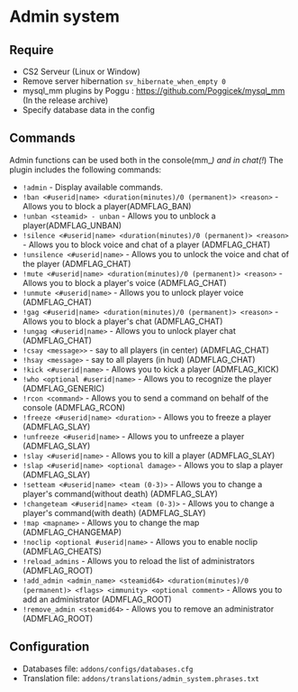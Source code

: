 # Admin system

## Require
- CS2 Serveur (Linux or Window)
- Remove server hibernation `sv_hibernate_when_empty 0`
- mysql_mm plugins by Poggu : https://github.com/Poggicek/mysql_mm (In the release archive)
- Specify database data in the config

## Commands
Admin functions can be used both in the console(mm_*) and in chat(!*)
The plugin includes the following commands:
- `!admin` - Display available commands.
- `!ban <#userid|name> <duration(minutes)/0 (permanent)> <reason>` - Allows you to block a player(ADMFLAG_BAN)
- `!unban <steamid> - unban` - Allows you to unblock a player(ADMFLAG_UNBAN)
- `!silence <#userid|name> <duration(minutes)/0 (permanent)> <reason>` - Allows you to block voice and chat of a player (ADMFLAG_CHAT)
- `!unsilence <#userid|name>` - Allows you to unlock the voice and chat of the player (ADMFLAG_CHAT)
- `!mute <#userid|name> <duration(minutes)/0 (permanent)> <reason>` - Allows you to block a player's voice (ADMFLAG_CHAT)
- `!unmute <#userid|name>` - Allows you to unlock player voice (ADMFLAG_CHAT)
- `!gag <#userid|name> <duration(minutes)/0 (permanent)> <reason>` - Allows you to block a player's chat (ADMFLAG_CHAT)
- `!ungag <#userid|name>` - Allows you to unlock player chat (ADMFLAG_CHAT)
- `!csay <message>>` - say to all players (in center) (ADMFLAG_CHAT)
- `!hsay <message>` - say to all players (in hud) (ADMFLAG_CHAT)
- `!kick <#userid|name>` - Allows you to kick a player (ADMFLAG_KICK)
- `!who <optional #userid|name>` - Allows you to recognize the player (ADMFLAG_GENERIC)
- `!rcon <command>` - Allows you to send a command on behalf of the console (ADMFLAG_RCON)
- `!freeze <#userid|name> <duration>` - Allows you to freeze a player (ADMFLAG_SLAY)
- `!unfreeze <#userid|name>` - Allows you to unfreeze a player (ADMFLAG_SLAY)
- `!slay <#userid|name>` - Allows you to kill a player (ADMFLAG_SLAY)
- `!slap <#userid|name> <optional damage>` - Allows you to slap a player (ADMFLAG_SLAY)
- `!setteam <#userid|name> <team (0-3)>` - Allows you to change a player's command(without death) (ADMFLAG_SLAY)
- `!changeteam <#userid|name> <team (0-3)>` - Allows you to change a player's command(with death) (ADMFLAG_SLAY)
- `!map <mapname>` - Allows you to change the map (ADMFLAG_CHANGEMAP)
- `!noclip <optional #userid|name>` - Allows you to enable noclip (ADMFLAG_CHEATS)
- `!reload_admins` - Allows you to reload the list of administrators (ADMFLAG_ROOT)
- `!add_admin <admin_name> <steamid64> <duration(minutes)/0 (permanent)> <flags> <immunity> <optional comment>` - Allows you to add an administrator (ADMFLAG_ROOT)
- `!remove_admin <steamid64>` - Allows you to remove an administrator (ADMFLAG_ROOT)

## Configuration
- Databases file: `addons/configs/databases.cfg`
- Translation file: `addons/translations/admin_system.phrases.txt`
